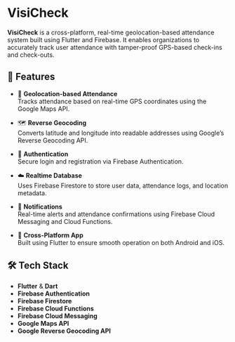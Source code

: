 # VisiCheck

**VisiCheck** is a cross-platform, real-time geolocation-based attendance system built using Flutter and Firebase. It enables organizations to accurately track user attendance with tamper-proof GPS-based check-ins and check-outs.

## 🚀 Features

- 📍 **Geolocation-based Attendance**  
  Tracks attendance based on real-time GPS coordinates using the Google Maps API.

- 🗺️ **Reverse Geocoding**  
  Converts latitude and longitude into readable addresses using Google’s Reverse Geocoding API.

- 🔐 **Authentication**  
  Secure login and registration via Firebase Authentication.

- ☁️ **Realtime Database**  
  Uses Firebase Firestore to store user data, attendance logs, and location metadata.

- 🔔 **Notifications**  
  Real-time alerts and attendance confirmations using Firebase Cloud Messaging and Cloud Functions.

- 📱 **Cross-Platform App**  
  Built using Flutter to ensure smooth operation on both Android and iOS.

## 🛠️ Tech Stack

- **Flutter** & **Dart**
- **Firebase Authentication**
- **Firebase Firestore**
- **Firebase Cloud Functions**
- **Firebase Cloud Messaging**
- **Google Maps API**
- **Google Reverse Geocoding API**
